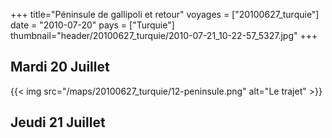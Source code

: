 +++
title="Péninsule de gallipoli et retour"
voyages = ["20100627_turquie"]
date = "2010-07-20"
pays = ["Turquie"]
thumbnail="header/20100627_turquie/2010-07-21_10-22-57_5327.jpg"
+++


## Mardi 20 Juillet


{{< img src="/maps/20100627_turquie/12-peninsule.png" alt="Le trajet" >}}


## Jeudi 21 Juillet